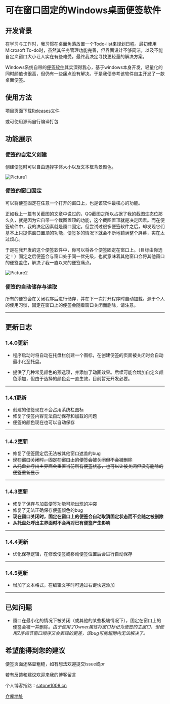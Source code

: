 # 可在窗口固定的Windows桌面便签软件

## 开发背景

在学习与工作时，我习惯在桌面角落放置一个Todo-list来规划日程。最初使用Microsoft To-do时，虽然其任务管理功能完善，但界面设计不够简洁，以及不能自定义窗口大小让人实在有些难受，最终我决定寻找更轻量的解决方案。

Windows系统自带的[便签软件](https://apps.microsoft.com/detail/9nblggh4qghw?hl=zh-CN&gl=CN)其实深得我心，基于windows本身开发，轻量化的同时颜值也很高，但仍有一些痛点没有解决。于是我便参考该软件自主开发了一款桌面便签。

## 使用方法

项目页面下载[Releases](https://github.com/tylhk/StickyNotes/releases)文件

或可使用源码自行编译打包

## 功能展示

### 便签的自定义创建

创建便签时可以自由选择字体大小以及文本框背景颜色。

![Picture1](https://pica.zhimg.com/v2-a37a5dc7030c283d0759f5a82cf3972a_b.webp)

### 便签的窗口固定

可以将便签固定在任意一个打开的窗口上，也是该软件最核心的功能。

正如我上一篇有关截图的文章中说过的，QQ截图之所以占据了我的截图生态位那么久，就是因为它自带一个截图置顶的功能，这个截图置顶就是决定因素。而在便签软件中，我的决定因素就是窗口固定。但尝试过很多便签软件之后，却发现它们基本上只提供窗口置顶的功能，便签多的情况下就会不断地铺满整个屏幕，实在太过烦心。

于是在我开发的这个便签软件中，你可以将各个便签固定在窗口上。（目标由你选定！）固定之后便签会与窗口处于同一优先级，也就意味着其他窗口会将其他窗口的便签盖住，解决了我一直以来的便签痛点。

![Picture2](https://satone1008.cn/wp-content/uploads/2025/03/2-1.gif)

### 便签的自动储存与读取

所有的便签会在关闭程序后进行储存，并在下一次打开程序时自动加载。源于个人的使用习惯，固定在窗口上的便签会随着窗口关闭而删除，请注意。

------
## 更新日志
### 1.4.0更新

- 程序启动时将自动在托盘栏创建一个图标，在创建便签的页面被关闭时会自动最小化至托盘。

- 提供了几种常见颜色的预选项，并添加了动画效果。后续可能会增加自定义颜色添加，但由于选择的颜色会一直生效，目前暂无开发必要。

------

### 1.4.1更新

- 创建的便签现在不会占用系统栏图标
- 修复了便签内容无法自动保存和加载的问题
- 便签的颜色现在也可以自动保存

------

### 1.4.2更新

- 修复了便签固定后无法被其他窗口遮盖的bug
- ~~现在窗口关闭时，固定在窗口上的便签会被关闭但不会被删除~~
- ~~从托盘处呼出主界面会重置当前所有便签状态，也可以让被关闭但没有删除的便签重新显示~~

------
### 1.4.3更新

- 修复了保存与加载便签功能可能出现的冲突
- 修复了无法正确保存便签颜色的bug
- **现在窗口关闭时，固定在窗口上的便签会自动取消固定状态而不会随之被删除**
- **从托盘处呼出主界面时不会再对已有便签产生影响**

------
### 1.4.4更新

- 优化保存逻辑，在修改便签或移动便签位置后会进行自动保存

------
### 1.4.5更新

- 增加了文本格式，在编辑文字时可通过右键快速添加

------
## 已知问题
- 窗口在最小化的情况下被关闭（或其他的某些极端情况下），固定在窗口上的便签会被一并删除。*由于使用了Owner属性将窗口标记为便签的主窗口，但使用Z序调节窗口顺序又会表现的更差，该bug可能短期内无法解决了。*

## 希望能得到您的建议

便签页面还略显粗糙，如有想法欢迎提交issue或pr

若有反馈和建议欢迎来我的博客留言

个人博客指路：[satone1008.cn](https://satone1008.cn/index.php/2025/03/18/%E5%8F%AF%E5%9C%A8%E7%AA%97%E5%8F%A3%E5%9B%BA%E5%AE%9A%E7%9A%84windows%E6%A1%8C%E9%9D%A2%E4%BE%BF%E7%AD%BE%E8%BD%AF%E4%BB%B6/)

[仓库地址](https://github.com/tylhk/StickyNotes)